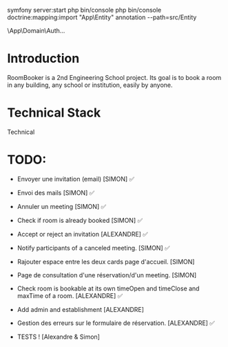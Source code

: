 symfony server:start
php bin/console
php bin/console doctrine:mapping:import "App\Entity" annotation --path=src/Entity

\App\Domain\Auth\...

# Introduction
RoomBooker is a 2nd Engineering School project. Its goal is to book a room in any building, any school or institution, easily by anyone.

# Technical Stack
Technical

# TODO:

- Envoyer une invitation (email) [SIMON] ✅
- Envoi des mails [SIMON] ✅
- Annuler un meeting [SIMON] ✅
- Check if room is already booked [SIMON] ✅
- Accept or reject an invitation [ALEXANDRE] ✅
- Notify participants of a canceled meeting. [SIMON] ✅
- Rajouter espace entre les deux cards page d'accueil. [SIMON]
- Page de consultation d'une réservation/d'un meeting. [SIMON]
- Check room is bookable at its own timeOpen and timeClose and maxTime of a room. [ALEXANDRE] ✅
- Add admin and establishment [ALEXANDRE]
- Gestion des erreurs sur le formulaire de réservation. [ALEXANDRE] ✅

- TESTS ! [Alexandre & Simon]